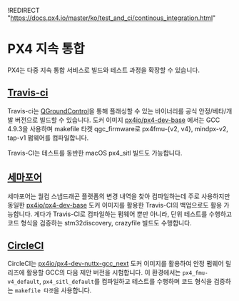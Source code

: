 !REDIRECT "https://docs.px4.io/master/ko/test_and_ci/continous_integration.html"

# PX4 지속 통합

PX4는 다중 지속 통합 서비스로 빌드와 테스트 과정을 확장할 수 있습니다.

## [Travis-ci](https://travis-ci.org/PX4/PX4-Autopilot)

Travis-ci는 [QGroundControl](http://qgroundcontrol.com/)을 통해 플래싱할 수 있는 바이너리를 공식 안정/베타/개발 버전으로 빌드할 수 있습니다. 도커 이미지 [px4io/px4-dev-base](https://hub.docker.com/r/px4io/px4-dev-base/) 에서는 GCC 4.9.3을 사용하며 makefile 타켓 qgc_firmware로 px4fmu-{v2, v4}, mindpx-v2, tap-v1 펌웨어를 컴파일합니다.

Travis-CI는 테스트를 동반한 macOS px4_sitl 빌드도 가능합니다.

## [세마포어](https://semaphoreci.com/px4/PX4-Autopilot)

세마포어는 퀄컴 스냅드래곤 플랫폼의 변경 내역을 찾아 컴파일하는데 주로 사용하지만 동일한 [px4io/px4-dev-base](https://hub.docker.com/r/px4io/px4-dev-base/) 도커 이미지를 활용한 Travis-CI의 백업으로도 활용 가능합니다. 게다가 Travis-CI로 컴파일하는 펌웨어 뿐만 아니라, 단위 테스트를 수행하고 코드 형식을 검증하는 stm32discovery, crazyfile 빌드도 수행합니다.

## [CircleCI](https://circleci.com/gh/PX4/PX4-Autopilot)

CircleCI는 [px4io/px4-dev-nuttx-gcc_next](https://hub.docker.com/r/px4io/px4-dev-nuttx-gcc_next/) 도커 이미지를 활용하여 안정 펌웨어 릴리즈에 활용할 GCC의 다음 제안 버전을 시험합니다. 이 환경에서는 `px4_fmu-v4_default`, `px4_sitl_default`를 컴파일하고 테스트를 수행하며 코드 형식을 검증하는 `makefile 타겟`을 사용합니다.